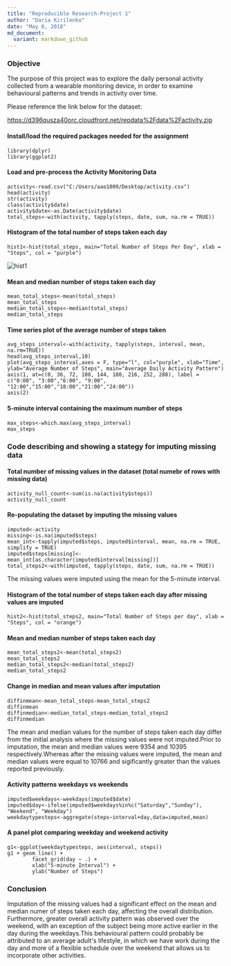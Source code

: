 ```yaml
---
title: "Reproducible Research-Project 1"
author: "Daria Kirilenko"
date: "May 8, 2018"
md_document:
  variant: markdown_github
---
```


### Objective

The purpose of this project was to explore the daily personal activity collected from a wearable monitoring device, in order to examine behavioural patterns and trends in activity over time.


Please reference the link below for the dataset:

https://d396qusza40orc.cloudfront.net/repdata%2Fdata%2Factivity.zip

#### Install/load the required packages needed for the assignment
```{r, echo=TRUE}
library(dplyr)
library(ggplot2)
```

#### Load and pre-process the Activity Monitoring Data 
```{r, echo=TRUE}
activity<-read.csv("C:/Users/aao1009/Desktop/activity.csv")
head(activity)
str(activity)
class(activity$date)
activity$date<-as.Date(activity$date)
total_steps<-with(activity, tapply(steps, date, sum, na.rm = TRUE))
```

#### Histogram of the total number of steps taken each day
```{r, echo=TRUE}
hist1<-hist(total_steps, main="Total Number of Steps Per Day", xlab = "Steps", col = "purple")
```
![hist1](./Reproducible-Research/images/hist1.png) 

#### Mean and median number of steps taken each day
```{r, echo=TRUE}
mean_total_steps<-mean(total_steps)
mean_total_steps
median_total_steps<-median(total_steps)
median_total_steps
```

#### Time series plot of the average number of steps taken
```{r, echo=TRUE}
avg_steps_interval<-with(activity, tapply(steps, interval, mean, na.rm=TRUE))
head(avg_steps_interval,10)
plot(avg_steps_interval,axes = F, type="l", col="purple", xlab="Time", ylab="Average Number of Steps", main="Average Daily Activity Pattern")
axis(1, at=c(0, 36, 72, 108, 144, 180, 216, 252, 288), label = c("0:00", "3:00","6:00", "9:00", "12:00","15:00","18:00","21:00","24:00"))
axis(2)
```

#### 5-minute interval containing the maximum number of steps
```{r, echo=TRUE}
max_steps<-which.max(avg_steps_interval)
max_steps
```
### Code describing and showing a stategy for imputing missing data

#### Total number of missing values in the dataset (total numebr of rows with missing data)
```{r, echo=TRUE}
activity_null_count<-sum(is.na(activity$steps))
activity_null_count
```

#### Re-populating the dataset by imputing the missing values 
```{r, echo=TRUE}
imputed<-activity
missing<-is.na(imputed$steps)
mean_int<-tapply(imputed$steps, imputed$interval, mean, na.rm = TRUE, simplify = TRUE)
imputed$steps[missing]<-mean_int[as.character(imputed$interval[missing])]
total_steps2<-with(imputed, tapply(steps, date, sum, na.rm = TRUE))
```

The missing values were imputed using the mean for the 5-minute interval.

#### Histogram of the total number of steps taken each day after missing values are imputed
```{r, echo=TRUE}
hist2<-hist(total_steps2, main="Total Number of Steps per day", xlab = "Steps", col = "orange")
```

#### Mean and median number of steps taken each day
```{r, echo=TRUE}
mean_total_steps2<-mean(total_steps2)
mean_total_steps2
median_total_steps2<-median(total_steps2)
median_total_steps2
```

#### Change in median and mean values after imputation
```{r, echo=TRUE}
diffinmean<-mean_total_steps-mean_total_steps2
diffinmean
diffinmedian<-median_total_steps-median_total_steps2
diffinmedian
```

The mean and median values for the number of steps taken each day differ from the initial analysis where the missing values were not imputed.Prior to imputation, the mean and median values were 9354 and 10395 respectively.Whereas after the missing values were imputed, the mean and median values were equal to 10766 and sigificantly greater than the values reported previously.

#### Activity patterns weekdays vs weekends
```{r, echo=TRUE}
imputed$weekdays<-weekdays(imputed$date)
imputed$day<-ifelse(imputed$weekdays%in%c("Saturday","Sunday"), "Weekend", "Weekday")
weekdaytypesteps<-aggregate(steps~interval+day,data=imputed,mean)
```

#### A panel plot comparing weekday and weekend activity
```{r, echo=TRUE}
g1<-ggplot(weekdaytypesteps, aes(interval, steps))
g1 + geom_line() +
        facet_grid(day ~ .) +
        xlab("5-minute Interval") + 
        ylab("Number of Steps")
```

### Conclusion

Imputation of the missing values had a significant effect on the mean and median numer of steps taken each day, affecting the overall distribution. Furthermore, greater overall activity pattern was observed over the weekend, with an exception of the subject being more active earlier in the day during the weekdays.This behavioural pattern could probably be attributed to an average adult's lifestyle, in which we have work during the day and more of a flexible schedule over the weekend that allows us to incorporate other activities.

